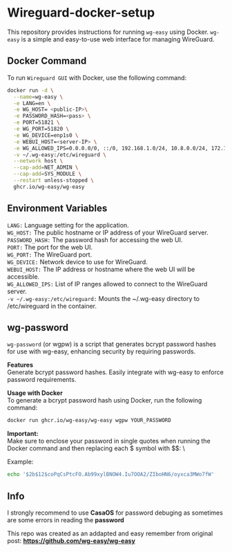 # Wireguard-docker-setup

This repository provides instructions for running `wg-easy` using Docker. `wg-easy` is a simple and easy-to-use web interface for managing WireGuard.

## Docker Command

To run `Wireguard GUI` with Docker, use the following command:

```bash
docker run -d \
  --name=wg-easy \
  -e LANG=en \
  -e WG_HOST= <public-IP>\
  -e PASSWORD_HASH=<pass> \
  -e PORT=51821 \
  -e WG_PORT=51820 \
  -e WG_DEVICE=enp1s0 \
  -e WEBUI_HOST=<server-IP> \
  -e WG_ALLOWED_IPS=0.0.0.0/0, ::/0, 192.168.1.0/24, 10.8.0.0/24, 172.17.0.0/16 \
  -v ~/.wg-easy:/etc/wireguard \
  --network host \
  --cap-add=NET_ADMIN \
  --cap-add=SYS_MODULE \
  --restart unless-stopped \
  ghcr.io/wg-easy/wg-easy
```

## Environment Variables
`LANG:` Language setting for the application. \
`WG_HOST:` The public hostname or IP address of your WireGuard server. \
`PASSWORD_HASH:` The password hash for accessing the web UI. \
`PORT:` The port for the web UI. \
`WG_PORT:` The WireGuard port. \
`WG_DEVICE:` Network device to use for WireGuard. \
`WEBUI_HOST:` The IP address or hostname where the web UI will be accessible. \
`WG_ALLOWED_IPS:` List of IP ranges allowed to connect to the WireGuard server. \
`-v ~/.wg-easy:/etc/wireguard:` Mounts the ~/.wg-easy directory to /etc/wireguard in the container. 

## wg-password 
`wg-password` (or wgpw) is a script that generates bcrypt password hashes for use with wg-easy, enhancing security by requiring passwords.

**Features** \
Generate bcrypt password hashes. 
Easily integrate with wg-easy to enforce password requirements. 

**Usage with Docker** \
To generate a bcrypt password hash using Docker, run the following command: 
```bash
docker run ghcr.io/wg-easy/wg-easy wgpw YOUR_PASSWORD
```
**Important:** \
Make sure to enclose your password in single quotes when running the Docker command and then replacing each $ symbol with $$: \

Example:
```bash
echo '$2b$12$coPqCsPtcFO.Ab99xylBNOW4.Iu7OOA2/ZIboHN6/oyxca3MWo7fW'
```

## Info 
I strongly recommend to use **CasaOS** for password debuging as sometimes are some errors in reading the **password** 

This repo was created as an addapted and easy remember from original post: **https://github.com/wg-easy/wg-easy**
